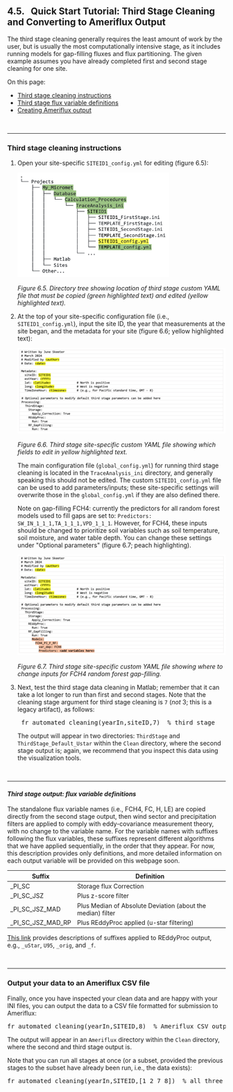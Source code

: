 ## 4.5. &nbsp; Quick Start Tutorial: Third Stage Cleaning and Converting to Ameriflux Output

<link rel=stylesheet href="css/style.css">

The third stage cleaning generally requires the least amount of work by the user, but is usually the most computationally intensive stage, as it includes running models for gap-filling fluxes and flux partitioning. The given example assumes you have already completed first and second stage cleaning for one site.

On this page:
- <a href="#div_id_InstructionsThirdStage">Third stage cleaning instructions</a>
- <a href="#div_id_FluxVarDefinitions">Third stage flux variable definitions</a>
- <a href="#div_id_AmerifluxOutput">Creating Ameriflux output</a>

<br>
<div id="div_id_InstructionsThirdStage">
<hr>

### Third stage cleaning instructions

1. Open your site-specific `SITEID1_config.yml` for editing (figure 6.5):

    <img src="images/directory_trees/DirectoryTree6c_short.jpg" alt="DirectoryTree:MatlabDirectory" width="350"/>

    *Figure 6.5. Directory tree showing location of third stage custom YAML file that must be copied (green highlighted text) and edited (yellow highlighted text).*

2. At the top of your site-specific configuration file (i.e., `SITEID1_config.yml`), input the site ID, the year that measurements at the site began, and the metadata for your site (figure 6.6; yellow highlighted text):

   <img src="images/ini_files/ini_example3a.jpg" alt="INIfiles/ThirdStageConfig" width="500"/>
    
   *Figure 6.6. Third stage site-specific custom YAML file showing which fields to edit in yellow highlighted text.*

	The main configuration file (`global_config.yml`) for running third stage cleaning is located in the `TraceAnalysis_ini` directory, and generally speaking this should not be edited. The custom `SITEID1_config.yml` file can be used to add parameters/inputs; these site-specific settings will overwrite those in the `global_config.yml` if they are also defined there.

    Note on gap-filling FCH4: currently the predictors for all random forest models used to fill gaps are set to: `Predictors: SW_IN_1_1_1,TA_1_1_1,VPD_1_1_1`. However, for FCH4, these inputs should be changed to prioritize soil variables such as soil temperature, soil moisture, and water table depth. You can change these settings under "Optional parameters" (figure 6.7; peach highlighting). <!-- As an active area of research, we recommend experimenting with different combinations of these inputs. -->

   <img src="images/ini_files/ini_example3b.jpg" alt="INIfiles/ThirdStageConfigOptions" width="550"/>

   *Figure 6.7. Third stage site-specific custom YAML file showing where to change inputs for FCH4 random forest gap-filling.*

3. Next, test the third stage data cleaning in Matlab; remember that it can take a lot longer to run than first and second stages. Note that the cleaning stage argument for third stage cleaning is `7` (*not* 3; this is a legacy artifact), as follows:
    <pre>
    fr_automated_cleaning(yearIn,siteID,7)  % third stage</pre>
    
    The output will appear in two directories: `ThirdStage` and `ThirdStage_Default_Ustar` within the `Clean` directory, where the second stage output is; again, we recommend that you inspect this data using the visualization tools. <!--Section 6.6 [XXX link] provides more details on third stage cleaning, including adding further custom configuration and output data. -->

</div>

<br>
<div id="div_id_FluxVarDefinitions">
<hr>

#### *Third stage output: flux variable definitions*

The standalone flux variable names (i.e., FCH4, FC, H, LE) are copied directly from the second stage output, then wind sector and precipitation filters are applied to comply with eddy-covariance measurement theory, with no change to the variable name. For the variable names with suffixes following the flux variables, these suffixes represent different algorithms that we have applied sequentially, in the order that they appear. For now, this description provides only definitions, and more detailed information on each output variable will be provided on this webpage soon.

| Suffix                         | Definition                             |
| ------------------------------ | -------------------------------------- |
| _PI_SC                         | Storage flux Correction                |
| _PI_SC_JSZ                     | Plus z-score filter                         |
| _PI_SC_JSZ_MAD                 | Plus Median of Absolute Deviation (about the median) filter |
| _PI_SC_JSZ_MAD_RP              | Plus REddyProc applied (u-star filtering)  |

<a href="https://www.bgc-jena.mpg.de/5624929/Output-Format" target="_blank" rel="noopener noreferrer">This link</a> provides descriptions of suffixes applied to REddyProc output, e.g., `_uStar`, `U95`, `_orig`, and `_f`.

</div>

<br>
<div id="div_id_AmerifluxOutput">
<hr>

### Output your data to an Ameriflux CSV file

Finally, once you have inspected your clean data and are happy with your INI files, you can output the data to a CSV file formatted for submission to Ameriflux:
<pre>
fr_automated_cleaning(yearIn,SITEID,8)  % Ameriflux CSV output</pre>

The output will appear in an `Ameriflux` directory within the `Clean` directory, where the second and third stage output is.


Note that you can run all stages at once (or a subset, provided the previous stages to the subset have already been run, i.e., the data exists):
<pre>
fr_automated_cleaning(yearIn,SITEID,[1 2 7 8])  % all three stages plus Ameriflux output</pre>

</div>